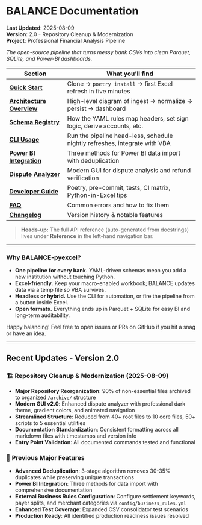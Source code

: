 # BALANCE Documentation

**Last Updated**: 2025-08-09  
**Version**: 2.0 - Repository Cleanup & Modernization  
**Project**: Professional Financial Analysis Pipeline

*The open-source pipeline that turns messy bank CSVs into clean Parquet, SQLite, and Power-BI dashboards.*

| Section | What you’ll find |
|---------|------------------|
| **[Quick Start](quick_start.md)** | Clone → `poetry install` → first Excel refresh in five minutes |
| **[Architecture Overview](architecture.md)** | High-level diagram of ingest → normalize → persist → dashboard |
| **[Schema Registry](schema_registry.md)** | How the YAML rules map headers, set sign logic, derive accounts, etc. |
| **[CLI Usage](cli_usage.md)** | Run the pipeline head-less, schedule nightly refreshes, integrate with VBA |
| **[Power BI Integration](power_bi_workflow.md)** | Three methods for Power BI data import with deduplication |
| **[Dispute Analyzer](dispute_analyzer_guide.md)** | Modern GUI for dispute analysis and refund verification |
| **[Developer Guide](developer_setup.md)** | Poetry, pre-commit, tests, CI matrix, Python-in-Excel tips |
| **[FAQ](faq.md)** | Common errors and how to fix them |
| **[Changelog](CHANGELOG.md)** | Version history & notable features |

> **Heads-up:** The full API reference (auto-generated from docstrings) lives under **Reference** in the left-hand navigation bar.

---

### Why BALANCE-pyexcel?

* **One pipeline for every bank.**  YAML-driven schemas mean you add a new institution without touching Python.  
* **Excel-friendly.**  Keep your macro-enabled workbook; BALANCE updates data via a temp file so VBA survives.  
* **Headless or hybrid.**  Use the CLI for automation, or fire the pipeline from a button inside Excel.  
* **Open formats.**  Everything ends up in Parquet + SQLite for easy BI and long-term auditability.  

Happy balancing!  Feel free to open issues or PRs on GitHub if you hit a snag or have an idea.

---

## Recent Updates - Version 2.0

### 🏗️ **Repository Cleanup & Modernization** (2025-08-09)
- **Major Repository Reorganization**: 90% of non-essential files archived to organized `/archive/` structure
- **Modern GUI v2.0**: Enhanced dispute analyzer with professional dark theme, gradient colors, and animated navigation
- **Streamlined Structure**: Reduced from 40+ root files to 10 core files, 50+ scripts to 5 essential utilities
- **Documentation Standardization**: Consistent formatting across all markdown files with timestamps and version info
- **Entry Point Validation**: All documented commands tested and functional

### 🚀 **Previous Major Features**
- **Advanced Deduplication**: 3-stage algorithm removes 30-35% duplicates while preserving unique transactions
- **Power BI Integration**: Three methods for data import with comprehensive documentation
- **External Business Rules Configuration**: Configure settlement keywords, payer splits, and merchant categories via `config/business_rules.yml`
- **Enhanced Test Coverage**: Expanded CSV consolidator test scenarios
- **Production Ready**: All identified production readiness issues resolved